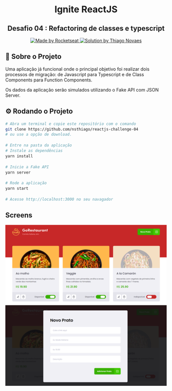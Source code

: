 <h1 align="center"> Ignite ReactJS </h1>
<h2 align="center"> Desafio 04 : Refactoring de classes e typescript </h2>
<p align="center">
  <a href="https://rocketseat.com.br">
    <img alt="Made by Rocketseat" src="https://img.shields.io/badge/made%20by-Rocketseat-%2306b656?style=flat-square">
  </a>
    <a href="https://www.linkedin.com/in/thiagonovaess/">
    <img alt="Solution by Thiago Novaes" src="https://img.shields.io/badge/solution%20by-Thiago%20Novaes-%2306b656?style=flat-square">
  </a>
</p>

## 🚀 Sobre o Projeto

Uma aplicação já funcional onde o principal objetivo foi realizar dois processos de migração: de Javascript para Typescript e de Class Components para Function Components.

Os dados da aplicação serão simulados utilizando o Fake API com JSON Server.

## ⚙️ Rodando o Projeto

```bash
# Abra um terminal e copie este repositório com o comando
git clone https://github.com/nsthiago/reactjs-challenge-04
# ou use a opção de download.

# Entre na pasta da aplicação 
# Instale as dependências
yarn install

# Inicie a Fake API
yarn server

# Rode a aplicação
yarn start

# Acesse http://localhost:3000 no seu navagador
```

## Screens
<div align="center">
   <img src="./assets/screen-1.PNG" alt="imagem do Projeto"/> 
   </br>
</div>

<div align="center">
   <img src="./assets/screen-2.PNG" alt="imagem do Projeto"/> 
   </br>
</div>
